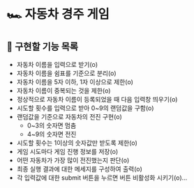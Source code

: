 # 🏎️ 자동차 경주 게임

## 📝 구현할 기능 목록

- 자동차 이름을 입력으로 받기(o)
- 자동차 이름을 쉼표를 기준으로 분리(o)
- 자동차 이름을 5자 이하, 1자 이상으로 제한(o)
- 자동차 이름이 중복되는 것을 제한(o)
- 정상적으로 자동차 이름이 등록되었을 때 다음 입력창 띄우기(o)
- 시도할 횟수를 입력으로 받아 0~9의 랜덤값을 구함(o)
- 랜덤값을 기준으로 자동차의 전진 구현(o)
  - 0~3의 숫자면 멈춤
  - 4~9의 숫자면 전진
- 시도할 횟수는 1이상의 숫자값만 받도록 제한(o)
- 게임 시도마다 게임 진행 정보를 저장(o)
- 어떤 자동차가 가장 많이 전진했는지 판단(o)
- 최종 실행 결과에 대한 메세지를 구성하여 출력(o)
- 각 입력값에 대한 submit 버튼을 누르면 버튼 비활성화 시키기(o)...
